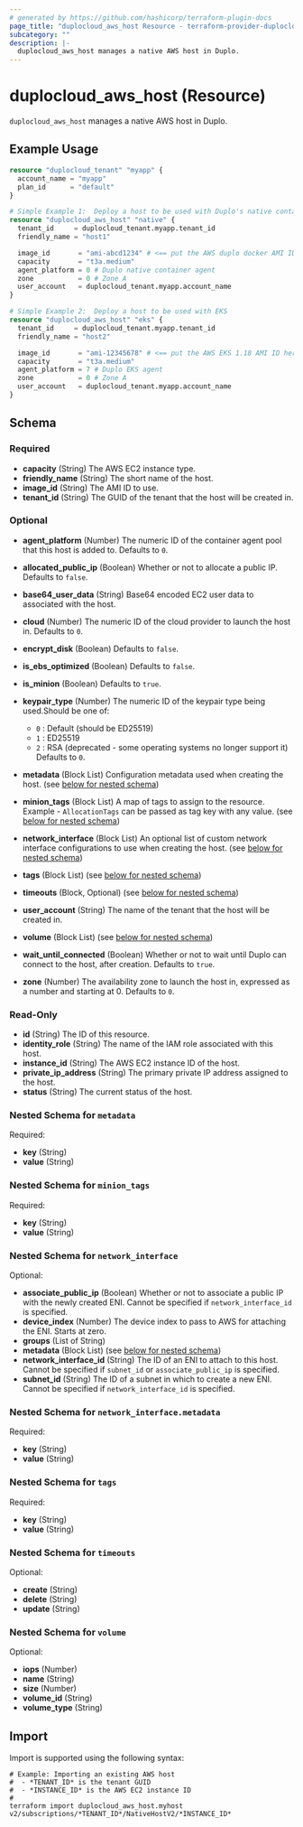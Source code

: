```yaml
---
# generated by https://github.com/hashicorp/terraform-plugin-docs
page_title: "duplocloud_aws_host Resource - terraform-provider-duplocloud"
subcategory: ""
description: |-
  duplocloud_aws_host manages a native AWS host in Duplo.
---
```


# duplocloud_aws_host (Resource)

`duplocloud_aws_host` manages a native AWS host in Duplo.

## Example Usage

```terraform
resource "duplocloud_tenant" "myapp" {
  account_name = "myapp"
  plan_id      = "default"
}

# Simple Example 1:  Deploy a host to be used with Duplo's native container agent
resource "duplocloud_aws_host" "native" {
  tenant_id     = duplocloud_tenant.myapp.tenant_id
  friendly_name = "host1"

  image_id       = "ami-abcd1234" # <== put the AWS duplo docker AMI ID here
  capacity       = "t3a.medium"
  agent_platform = 0 # Duplo native container agent
  zone           = 0 # Zone A
  user_account   = duplocloud_tenant.myapp.account_name
}

# Simple Example 2:  Deploy a host to be used with EKS
resource "duplocloud_aws_host" "eks" {
  tenant_id     = duplocloud_tenant.myapp.tenant_id
  friendly_name = "host2"

  image_id       = "ami-12345678" # <== put the AWS EKS 1.18 AMI ID here
  capacity       = "t3a.medium"
  agent_platform = 7 # Duplo EKS agent
  zone           = 0 # Zone A
  user_account   = duplocloud_tenant.myapp.account_name
}
```

<!-- schema generated by tfplugindocs -->
## Schema

### Required

- **capacity** (String) The AWS EC2 instance type.
- **friendly_name** (String) The short name of the host.
- **image_id** (String) The AMI ID to use.
- **tenant_id** (String) The GUID of the tenant that the host will be created in.

### Optional

- **agent_platform** (Number) The numeric ID of the container agent pool that this host is added to. Defaults to `0`.
- **allocated_public_ip** (Boolean) Whether or not to allocate a public IP. Defaults to `false`.
- **base64_user_data** (String) Base64 encoded EC2 user data to associated with the host.
- **cloud** (Number) The numeric ID of the cloud provider to launch the host in. Defaults to `0`.
- **encrypt_disk** (Boolean) Defaults to `false`.
- **is_ebs_optimized** (Boolean) Defaults to `false`.
- **is_minion** (Boolean) Defaults to `true`.
- **keypair_type** (Number) The numeric ID of the keypair type being used.Should be one of:

   - `0` : Default (should be ED25519)
   - `1` : ED25519
   - `2` : RSA (deprecated - some operating systems no longer support it)
 Defaults to `0`.
- **metadata** (Block List) Configuration metadata used when creating the host. (see [below for nested schema](#nestedblock--metadata))
- **minion_tags** (Block List) A map of tags to assign to the resource. Example - `AllocationTags` can be passed as tag key with any value. (see [below for nested schema](#nestedblock--minion_tags))
- **network_interface** (Block List) An optional list of custom network interface configurations to use when creating the host. (see [below for nested schema](#nestedblock--network_interface))
- **tags** (Block List) (see [below for nested schema](#nestedblock--tags))
- **timeouts** (Block, Optional) (see [below for nested schema](#nestedblock--timeouts))
- **user_account** (String) The name of the tenant that the host will be created in.
- **volume** (Block List) (see [below for nested schema](#nestedblock--volume))
- **wait_until_connected** (Boolean) Whether or not to wait until Duplo can connect to the host, after creation. Defaults to `true`.
- **zone** (Number) The availability zone to launch the host in, expressed as a number and starting at 0. Defaults to `0`.

### Read-Only

- **id** (String) The ID of this resource.
- **identity_role** (String) The name of the IAM role associated with this host.
- **instance_id** (String) The AWS EC2 instance ID of the host.
- **private_ip_address** (String) The primary private IP address assigned to the host.
- **status** (String) The current status of the host.

<a id="nestedblock--metadata"></a>
### Nested Schema for `metadata`

Required:

- **key** (String)
- **value** (String)


<a id="nestedblock--minion_tags"></a>
### Nested Schema for `minion_tags`

Required:

- **key** (String)
- **value** (String)


<a id="nestedblock--network_interface"></a>
### Nested Schema for `network_interface`

Optional:

- **associate_public_ip** (Boolean) Whether or not to associate a public IP with the newly created ENI.  Cannot be specified if `network_interface_id` is specified.
- **device_index** (Number) The device index to pass to AWS for attaching the ENI.  Starts at zero.
- **groups** (List of String)
- **metadata** (Block List) (see [below for nested schema](#nestedblock--network_interface--metadata))
- **network_interface_id** (String) The ID of an ENI to attach to this host.  Cannot be specified if `subnet_id` or `associate_public_ip` is specified.
- **subnet_id** (String) The ID of a subnet in which to create a new ENI.  Cannot be specified if `network_interface_id` is specified.

<a id="nestedblock--network_interface--metadata"></a>
### Nested Schema for `network_interface.metadata`

Required:

- **key** (String)
- **value** (String)



<a id="nestedblock--tags"></a>
### Nested Schema for `tags`

Required:

- **key** (String)
- **value** (String)


<a id="nestedblock--timeouts"></a>
### Nested Schema for `timeouts`

Optional:

- **create** (String)
- **delete** (String)
- **update** (String)


<a id="nestedblock--volume"></a>
### Nested Schema for `volume`

Optional:

- **iops** (Number)
- **name** (String)
- **size** (Number)
- **volume_id** (String)
- **volume_type** (String)

## Import

Import is supported using the following syntax:

```shell
# Example: Importing an existing AWS host
#  - *TENANT_ID* is the tenant GUID
#  - *INSTANCE_ID* is the AWS EC2 instance ID
#
terraform import duplocloud_aws_host.myhost v2/subscriptions/*TENANT_ID*/NativeHostV2/*INSTANCE_ID*
```
